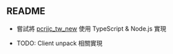 ## README

- 嘗試將 [pcrjjc_tw_new](https://github.com/azmiao/pcrjjc_tw_new) 使用 TypeScript & Node.js 實現

- TODO: Client unpack 相關實現
